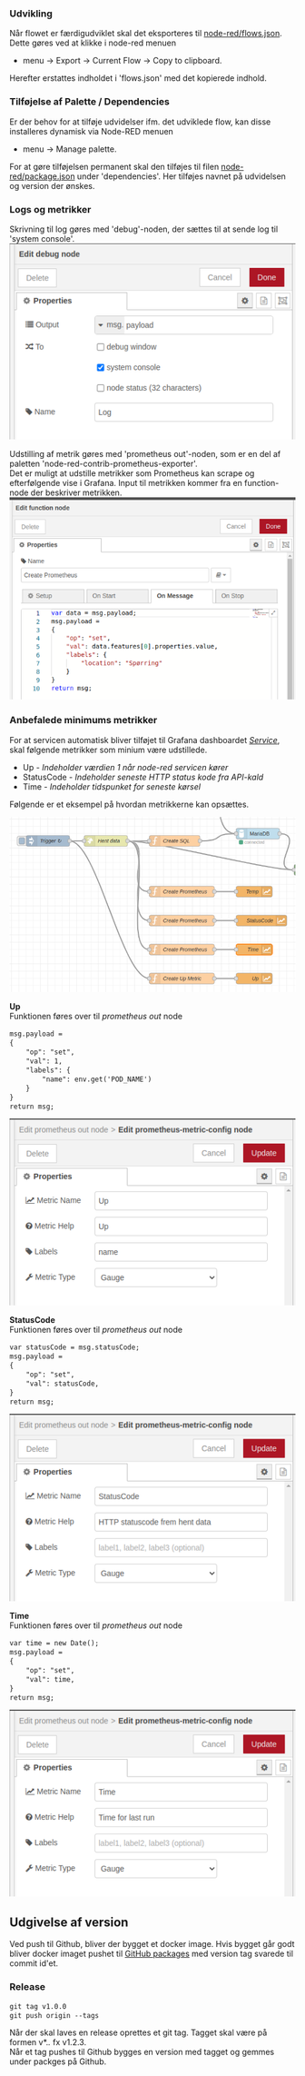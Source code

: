 ### Udvikling
Når flowet er færdigudviklet skal det eksporteres til [node-red/flows.json](node-red/flows.json).
<br>
Dette gøres ved at klikke i node-red menuen
* menu -> Export -> Current Flow -> Copy to clipboard. 

Herefter erstattes indholdet i 'flows.json' med det kopierede indhold.

### Tilføjelse af Palette / Dependencies
Er der behov for at tilføje udvidelser ifm. det udviklede flow, kan disse installeres dynamisk via Node-RED menuen
* menu -> Manage palette.

For at gøre tilføjelsen permanent skal den tilføjes til filen [node-red/package.json](node-red/package.json) under 'dependencies'. Her tilføjes navnet på udvidelsen og version der ønskes.
<br>

### Logs og metrikker
Skrivning til log gøres med 'debug'-noden, der sættes til at sende log til 'system console'.
<br>
![log.png](images/log.png)

Udstilling af metrik gøres med 'prometheus out'-noden, som er en del af paletten 'node-red-contrib-prometheus-exporter'.
<br>
Det er muligt at udstille metrikker som Prometheus kan scrape og efterfølgende vise i Grafana. 
Input til metrikken kommer fra en function-node der beskriver metrikken.
<br>
![metrik.png](images/metrik.png)

### Anbefalede minimums metrikker
For at servicen automatisk bliver tilføjet til Grafana dashboardet [*Service*](https://grafana.t0.hosting.kitkube.dk/d/ZxQiUL0Vz/service?orgId=125), skal følgende metrikker som minium være udstillede.   

- Up *- Indeholder værdien 1 når node-red servicen kører*
- StatusCode *- Indeholder seneste HTTP status kode fra API-kald*
- Time *- Indeholder tidspunket for seneste kørsel*

Følgende er et eksempel på hvordan metrikkerne kan opsættes. 

![metrik-flow](images/metrik-flow.png)

**Up**  
Funktionen føres over til *prometheus out* node
```
msg.payload =
{
    "op": "set",
    "val": 1,
    "labels": {
        "name": env.get('POD_NAME')
    }
}
return msg;
```
![metrik-up.png](images/metrik-up.png)

**StatusCode**   
Funktionen føres over til *prometheus out* node   
```
var statusCode = msg.statusCode;
msg.payload =
{
    "op": "set",
    "val": statusCode,
}
return msg;
```
![metrik-statuscode](images/metrik-statuscode.png)

**Time**   
Funktionen føres over til *prometheus out* node   
```
var time = new Date();
msg.payload =
{
    "op": "set",
    "val": time,
}
return msg;
```
![metrik-time](images/metrik-time.png)


## Udgivelse af version
Ved push til Github, bliver der bygget et docker image. Hvis bygget går godt bliver docker imaget pushet til [GitHub packages](https://github.com/orgs/Randers-Kommune-Digitalisering/packages) med version tag svarede til commit id'et. 

### Release
```
git tag v1.0.0
git push origin --tags
```

Når der skal laves en release oprettes et git tag. Tagget skal være på formen v*.*.* fx v1.2.3.
<br>
Når et tag pushes til Github bygges en version med tagget og gemmes under packges på Github.
